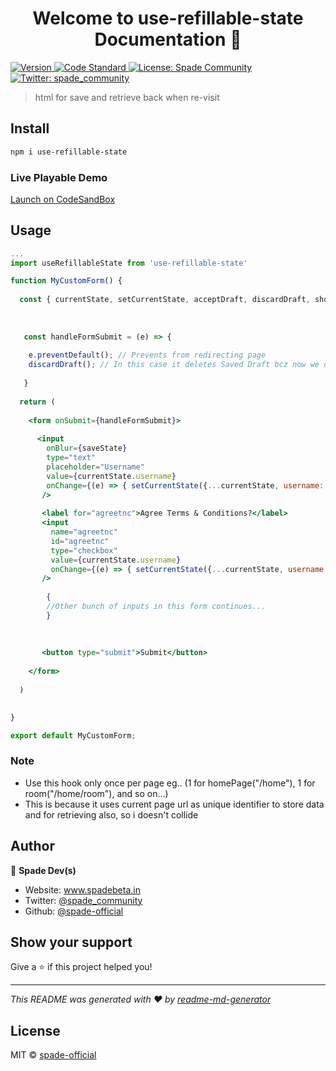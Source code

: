 
<h1 align="center">Welcome to use-refillable-state Documentation 👋</h1>
<p>
  <a href="https://www.npmjs.com/package/use-refillable-state" target="_blank">
    <img alt="Version" src="https://img.shields.io/npm/v/use-refillable-state.svg">
  </a>
  <a href="https://standardjs.com" target="_blank">
    <img alt="Code Standard" src="https://img.shields.io/badge/code_style-standard-brightgreen.svg">
  </a>
  <a href="#" target="_blank">
    <img alt="License: Spade Community" src="https://img.shields.io/badge/License-Spade Community-yellow.svg" />
  </a>
  <a href="https://twitter.com/spade_community" target="_blank">
    <img alt="Twitter: spade_community" src="https://img.shields.io/twitter/follow/spade_community.svg?style=social" />
  </a>
</p>

> html for save and retrieve back when re-visit

## Install

```sh
npm i use-refillable-state
```

### Live Playable Demo
[Launch on CodeSandBox](https://codesandbox.io/embed/use-refillable-state-demo-7bdij3?fontsize=14&hidenavigation=1&theme=dark)
## Usage

```jsx
...
import useRefillableState from 'use-refillable-state'

function MyCustomForm() {
  
  const { currentState, setCurrentState, acceptDraft, discardDraft, showingDraft, saveState } = useRefillableState({username: '',
                                                                                                                    user_agree_tnc: false,
                                                                                                                    ...})
  
   const handleFormSubmit = (e) => {
   
    e.preventDefault(); // Prevents from redirecting page
    discardDraft(); // In this case it deletes Saved Draft bcz now we dont need this because user filled this form and submitted now!
   
   }
  
  return (
  
    <form onSubmit={handleFormSubmit}>
    
      <input
        onBlur={saveState}
        type="text"
        placeholder="Username"
        value={currentState.username}
        onChange={(e) => { setCurrentState({...currentState, username: e.target.value}) }} 
       />
    
       <label for="agreetnc">Agree Terms & Conditions?</label> 
       <input 
         name="agreetnc"
         id="agreetnc"
         type="checkbox"
         value={currentState.username}
         onChange={(e) => { setCurrentState({...currentState, username: e.target.value}) }}
       />
        
        {
        //Other bunch of inputs in this form continues...
        }
            
 
            
       <button type="submit">Submit</button>
    
    </form>
  
  )

  
}

export default MyCustomForm;

```

### Note
* Use this hook only once per page eg.. (1 for homePage("/home"), 1 for room("/home/room"), and so on...)
* This is because it uses current page url as unique identifier to store data and for retrieving also, so i doesn't collide

## Author

👤 **Spade Dev(s)**

* Website: www.spadebeta.in
* Twitter: [@spade\_community](https://twitter.com/spade\_community)
* Github: [@spade-official](https://github.com/spade-official)

## Show your support

Give a ⭐️ if this project helped you!

***
_This README was generated with ❤️ by [readme-md-generator](https://github.com/kefranabg/readme-md-generator)_


## License

MIT © [spade-official](https://github.com/spade-official)
